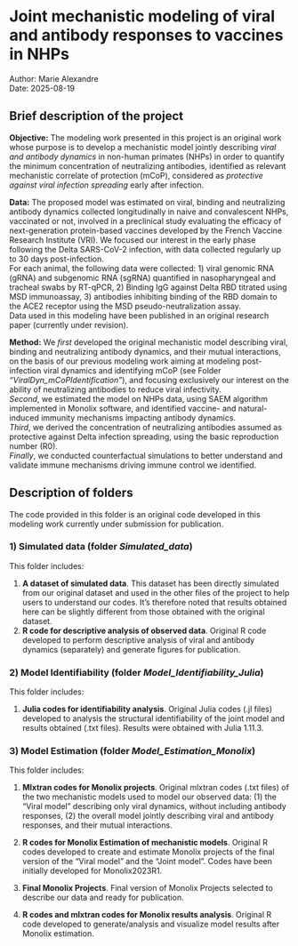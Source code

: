 
# **Joint mechanistic modeling of viral and antibody responses to vaccines in NHPs**

Author: Marie Alexandre  
Date: 2025-08-19

## **Brief description of the project**

**Objective:** The modeling work presented in this project is an
original work whose purpose is to develop a mechanistic model jointly
describing *viral and antibody dynamics* in non-human primates (NHPs) in
order to quantify the minimum concentration of neutralizing antibodies,
identified as relevant mechanistic correlate of protection (mCoP),
considered as *protective against viral infection spreading* early after
infection.

**Data:** The proposed model was estimated on viral, binding and
neutralizing antibody dynamics collected longitudinally in naive and
convalescent NHPs, vaccinated or not, involved in a preclinical study
evaluating the efficacy of next-generation protein-based vaccines
developed by the French Vaccine Research Institute (VRI). We focused our
interest in the early phase following the Delta SARS-CoV-2 infection,
with data collected regularly up to 30 days post-infection.  
For each animal, the following data were collected: 1) viral genomic RNA
(gRNA) and subgenomic RNA (sgRNA) quantified in nasopharyngeal and
tracheal swabs by RT-qPCR, 2) Binding IgG against Delta RBD titrated
using MSD immunoassay, 3) antibodies inhibiting binding of the RBD
domain to the ACE2 receptor using the MSD pseudo-neutralization assay.  
Data used in this modeling have been published in an original research
paper (currently under revision).

**Method:** We *first* developed the original mechanistic model
describing viral, binding and neutralizing antibody dynamics, and their
mutual interactions, on the basis of our previous modeling work aiming
at modeling post-infection viral dynamics and identifying mCoP (see
Folder *“ViralDyn_mCoPIdentification”*), and focusing exclusively our
interest on the ability of neutralizing antibodies to reduce viral
infectivity.  
*Second*, we estimated the model on NHPs data, using SAEM algorithm
implemented in Monolix software, and identified vaccine- and
natural-induced immunity mechanisms impacting antibody dynamics.  
*Third*, we derived the concentration of neutralizing antibodies assumed
as protective against Delta infection spreading, using the basic
reproduction number (R0).  
*Finally*, we conducted counterfactual simulations to better understand
and validate immune mechanisms driving immune control we identified.

## **Description of folders**

The code provided in this folder is an original code developed in this
modeling work currently under submission for publication.

### **1) Simulated data** (folder *Simulated_data*)

This folder includes:

1.  **A dataset of simulated data**. This dataset has been directly
    simulated from our original dataset and used in the other files of
    the project to help users to understand our codes. It’s therefore
    noted that results obtained here can be slightly different from
    those obtained with the original dataset.  
2.  **R code for descriptive analysis of observed data**. Original R
    code developed to perform descriptive analysis of viral and antibody
    dynamics (separately) and generate figures for publication.

### **2) Model Identifiability** (folder *Model_Identifiability_Julia*)

This folder includes:

1.  **Julia codes for identifiability analysis**. Original Julia codes
    (.jl files) developed to analysis the structural identifiability of
    the joint model and results obtained (.txt files). Results were
    obtained with Julia 1.11.3.

### **3) Model Estimation** (folder *Model_Estimation_Monolix*)

This folder includes:

1.  **Mlxtran codes for Monolix projects**. Original mlxtran codes (.txt
    files) of the two mechanistic models used to model our observed
    data: (1) the “Viral model” describing only viral dynamics, without
    including antibody responses, (2) the overall model jointly
    describing viral and antibody responses, and their mutual
    interactions.

2.  **R codes for Monolix Estimation of mechanistic models**. Original R
    codes developed to create and estimate Monolix projects of the final
    version of the “Viral model” and the “Joint model”. Codes have been
    initially developed for Monolix2023R1.

3.  **Final Monolix Projects**. Final version of Monolix Projects
    selected to describe our data and ready for publication.

4.  **R codes and mlxtran codes for Monolix results analysis**. Original
    R code developed to generate/analysis and visualize model results
    after Monolix estimation.
